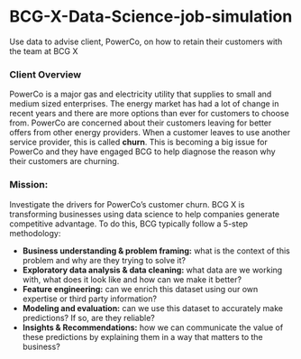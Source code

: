 # BCG-X-Data-Science-job-simulation
Use data to advise client, PowerCo, on how to retain their customers with the team at BCG X
### Client Overview
PowerCo is a major gas and electricity utility that supplies to small and medium sized enterprises. The energy market has had a lot of change in recent years and there are more options than ever for customers to choose from. PowerCo are concerned about their customers leaving for better offers from other energy providers. When a customer leaves to use another service provider, this is called **churn**. This is becoming a big issue for PowerCo and they have engaged BCG to help diagnose the reason why their customers are churning.

### Mission:
Investigate the drivers for PowerCo’s customer churn.
BCG X is transforming businesses using data science to help companies generate competitive advantage. To do this, BCG typically follow a 5-step methodology:
- **Business understanding & problem framing:** what is the context of this problem and why are they trying to solve it?
- **Exploratory data analysis & data cleaning:** what data are we working with, what does it look like and how can we make it better?
- **Feature engineering:** can we enrich this dataset using our own expertise or third party information?
- **Modeling and evaluation:** can we use this dataset to accurately make predictions? If so, are they reliable?
- **Insights & Recommendations:** how we can communicate the value of these predictions by explaining them in a way that matters to the business?
